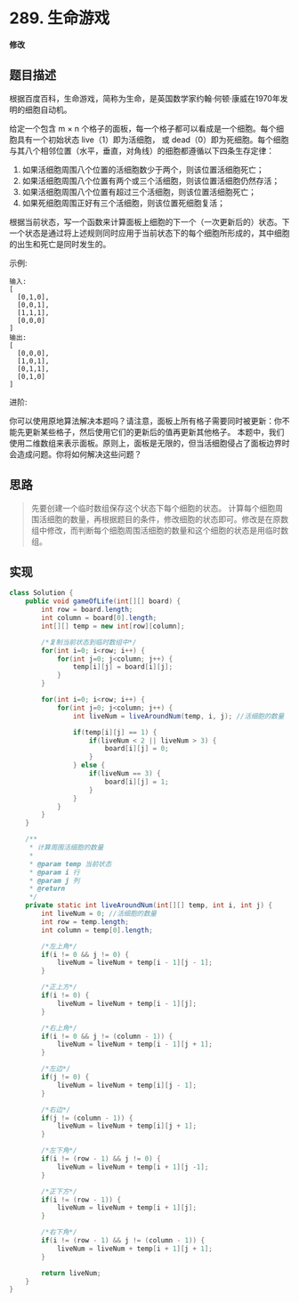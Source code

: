 # 289. 生命游戏
**修改**
## 题目描述

根据百度百科，生命游戏，简称为生命，是英国数学家约翰·何顿·康威在1970年发明的细胞自动机。

给定一个包含 m × n 个格子的面板，每一个格子都可以看成是一个细胞。每个细胞具有一个初始状态 live（1）即为活细胞， 或 dead（0）即为死细胞。每个细胞与其八个相邻位置（水平，垂直，对角线）的细胞都遵循以下四条生存定律：

1. 如果活细胞周围八个位置的活细胞数少于两个，则该位置活细胞死亡；
2. 如果活细胞周围八个位置有两个或三个活细胞，则该位置活细胞仍然存活；
3. 如果活细胞周围八个位置有超过三个活细胞，则该位置活细胞死亡；
4. 如果死细胞周围正好有三个活细胞，则该位置死细胞复活；

根据当前状态，写一个函数来计算面板上细胞的下一个（一次更新后的）状态。下一个状态是通过将上述规则同时应用于当前状态下的每个细胞所形成的，其中细胞的出生和死亡是同时发生的。

示例:

	输入: 
	[
	  [0,1,0],
	  [0,0,1],
	  [1,1,1],
	  [0,0,0]
	]
	输出: 
	[
	  [0,0,0],
	  [1,0,1],
	  [0,1,1],
	  [0,1,0]
	]

进阶:

你可以使用原地算法解决本题吗？请注意，面板上所有格子需要同时被更新：你不能先更新某些格子，然后使用它们的更新后的值再更新其他格子。
本题中，我们使用二维数组来表示面板。原则上，面板是无限的，但当活细胞侵占了面板边界时会造成问题。你将如何解决这些问题？

## 思路

> 先要创建一个临时数组保存这个状态下每个细胞的状态。
> 计算每个细胞周围活细胞的数量，再根据题目的条件，修改细胞的状态即可。修改是在原数组中修改，而判断每个细胞周围活细胞的数量和这个细胞的状态是用临时数组。

## 实现

```java
class Solution {
    public void gameOfLife(int[][] board) {
        int row = board.length;
        int column = board[0].length;
        int[][] temp = new int[row][column];

        /*复制当前状态到临时数组中*/
        for(int i=0; i<row; i++) {
            for(int j=0; j<column; j++) {
                temp[i][j] = board[i][j];
            }
        }

        for(int i=0; i<row; i++) {
            for(int j=0; j<column; j++) {
                int liveNum = liveAroundNum(temp, i, j); //活细胞的数量

                if(temp[i][j] == 1) {
                    if(liveNum < 2 || liveNum > 3) {
                        board[i][j] = 0;
                    }
                } else {
                    if(liveNum == 3) {
                        board[i][j] = 1;
                    }
                }
            }
        }
    }

    /**
     * 计算周围活细胞的数量
     *
     * @param temp 当前状态
     * @param i 行
     * @param j 列
     * @return
     */
    private static int liveAroundNum(int[][] temp, int i, int j) {
        int liveNum = 0; //活细胞的数量
        int row = temp.length;
        int column = temp[0].length;

        /*左上角*/
        if(i != 0 && j != 0) {
            liveNum = liveNum + temp[i - 1][j - 1];
        }

        /*正上方*/
        if(i != 0) {
            liveNum = liveNum + temp[i - 1][j];
        }

        /*右上角*/
        if(i != 0 && j != (column - 1)) {
            liveNum = liveNum + temp[i - 1][j + 1];
        }

        /*左边*/
        if(j != 0) {
            liveNum = liveNum + temp[i][j - 1];
        }

        /*右边*/
        if(j != (column - 1)) {
            liveNum = liveNum + temp[i][j + 1];
        }

        /*左下角*/
        if(i != (row - 1) && j != 0) {
            liveNum = liveNum + temp[i + 1][j -1];
        }

        /*正下方*/
        if(i != (row - 1)) {
            liveNum = liveNum + temp[i + 1][j];
        }

        /*右下角*/
        if(i != (row - 1) && j != (column - 1)) {
            liveNum = liveNum + temp[i + 1][j + 1];
        }

        return liveNum;
    }
}
```
